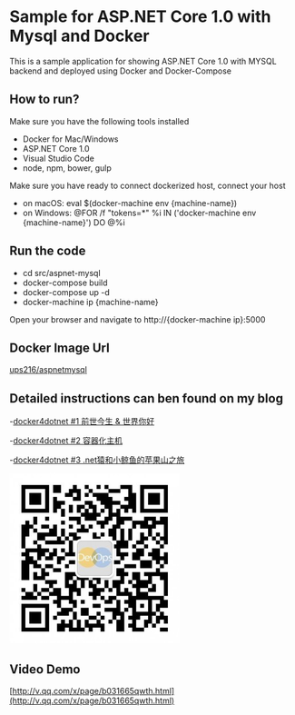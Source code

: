 # Sample for ASP.NET Core 1.0 with Mysql and Docker 

This is a sample application for showing ASP.NET Core 1.0 with MYSQL backend and deployed using Docker and Docker-Compose

## How to run?

Make sure you have the following tools installed 
- Docker for Mac/Windows
- ASP.NET Core 1.0 
- Visual Studio Code 
- node, npm, bower, gulp

Make sure you have ready to connect dockerized host, connect your host 

- on macOS: eval $(docker-machine env {machine-name})
- on Windows: @FOR /f "tokens=*" %i IN ('docker-machine env {machine-name}') DO @%i

## Run the code 

- cd src/aspnet-mysql
- docker-compose build
- docker-compose up -d
- docker-machine ip {machine-name}

Open your browser and navigate to http://{docker-machine ip}:5000 

## Docker Image Url

[ups216/aspnetmysql](https://hub.docker.com/r/ups216/aspnetmysql/)

## Detailed instructions can ben found on my blog

-[docker4dotnet #1 前世今生 & 世界你好](http://devopshub.cn/2016/07/08/docker4dotnet-1-overview-and-helloworld/)

-[docker4dotnet #2 容器化主机](http://devopshub.cn/2016/07/13/docker4dotnet-2-docker-machine-create-dockerized-hosts/)

-[docker4dotnet #3 .net猿和小鲸鱼的苹果山之旅](http://devopshub.cn/2016/07/27/docker4dotnet-3-macos-aspnet-mysql-docker-compose/)

![](/images/qrcode-devopshub.jpg)

## Video Demo

[http://v.qq.com/x/page/b031665qwth.html](http://v.qq.com/x/page/b031665qwth.html)




